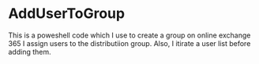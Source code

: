 # AddUserToGroup
This is a poweshell code which I use to create a group on online exchange 365
I assign users to the distributiion group. Also, I itirate a user list before adding them.
